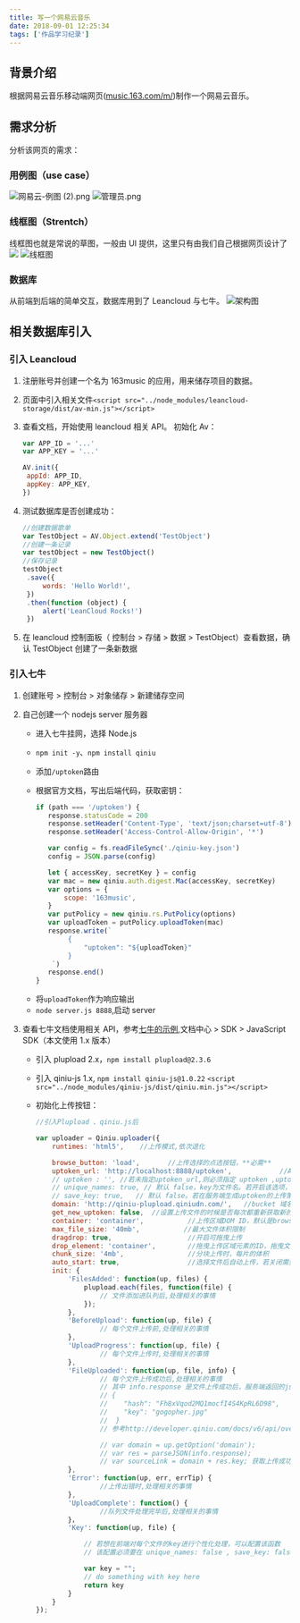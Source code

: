 ```yaml
---
title: 写一个网易云音乐
date: 2018-09-01 12:25:34
tags: ['作品学习纪录']
---
```


## 背景介绍

根据网易云音乐移动端网页([music.163.com/m/](https://music.163.com/m/))制作一个网易云音乐。

## 需求分析

分析该网页的需求：

### 用例图（use case）

![网易云-例图 (2).png](https://upload-images.jianshu.io/upload_images/12812641-c2f774ed0050fab8.png?imageMogr2/auto-orient/strip%7CimageView2/2/w/1240)
![管理员.png](https://upload-images.jianshu.io/upload_images/12812641-7a59355eb5feee50.png?imageMogr2/auto-orient/strip%7CimageView2/2/w/1240)

### 线框图（Strentch）

线框图也就是常说的草图，一般由 UI 提供，这里只有由我们自己根据网页设计了
![](https://upload-images.jianshu.io/upload_images/12812641-dee96be7e65a9f0e.png?imageMogr2/auto-orient/strip%7CimageView2/2/w/1240)
![线框图](https://upload-images.jianshu.io/upload_images/12812641-7e795a8a45eb5572.png?imageMogr2/auto-orient/strip%7CimageView2/2/w/1240)

### 数据库

从前端到后端的简单交互，数据库用到了 Leancloud 与七牛。
![架构图](https://upload-images.jianshu.io/upload_images/12812641-30df0149312ae603.png?imageMogr2/auto-orient/strip%7CimageView2/2/w/1240)

## 相关数据库引入

### 引入 Leancloud

1. 注册账号并创建一个名为 163music 的应用，用来储存项目的数据。
2. 页面中引入相关文件`<script src="../node_modules/leancloud-storage/dist/av-min.js"></script>`
3. 查看文档，开始使用 leancloud 相关 API。
   初始化 Av：

   ```js
   var APP_ID = '...'
   var APP_KEY = '...'

   AV.init({
   	appId: APP_ID,
   	appKey: APP_KEY,
   })
   ```

4. 测试数据库是否创建成功：
   ```js
   //创建数据歌单
   var TestObject = AV.Object.extend('TestObject')
   //创建一条记录
   var testObject = new TestObject()
   //保存记录
   testObject
   	.save({
   		words: 'Hello World!',
   	})
   	.then(function (object) {
   		alert('LeanCloud Rocks!')
   	})
   ```
5. 在 leancloud 控制面板（ 控制台 > 存储 > 数据 > TestObject）查看数据，确认 TestObject 创建了一条新数据

### 引入七牛

1. 创建账号 > 控制台 > 对象储存 > 新建储存空间
2. 自己创建一个 nodejs server 服务器

   - 进入七牛挂网，选择 Node.js
   - `npm init -y`、`npm install qiniu`
   - 添加`/uptoken`路由
   - 根据官方文档，写出后端代码，获取密钥：

     ```js
     if (path === '/uptoken') {
     	response.statusCode = 200
     	response.setHeader('Content-Type', 'text/json;charset=utf-8')
     	response.setHeader('Access-Control-Allow-Origin', '*')

     	var config = fs.readFileSync('./qiniu-key.json')
     	config = JSON.parse(config)

     	let { accessKey, secretKey } = config
     	var mac = new qiniu.auth.digest.Mac(accessKey, secretKey)
     	var options = {
     		scope: '163music',
     	}
     	var putPolicy = new qiniu.rs.PutPolicy(options)
     	var uploadToken = putPolicy.uploadToken(mac)
     	response.write(`
             {
                 "uptoken": "${uploadToken}"
             }
         `)
     	response.end()
     }
     ```

   * 将`uploadToken`作为响应输出
   * `node server.js 8888`,启动 server

3. 查看七牛文档使用相关 API，参考[七牛的示例](http://jssdk.demo.qiniu.io/),文档中心 > SDK > JavaScript SDK（本文使用 1.x 版本）

   - 引入 plupload 2.x，`npm install plupload@2.3.6`
   - 引入 qiniu-js 1.x, `npm install qiniu-js@1.0.22`
     `<script src="../node_modules/qiniu-js/dist/qiniu.min.js"></script>`
   - 初始化上传按钮：

     ```js
     //引入Plupload 、qiniu.js后

     var uploader = Qiniu.uploader({
         runtimes: 'html5',    //上传模式,依次退化

         browse_button: 'load',       //上传选择的点选按钮，**必需**
         uptoken_url: 'http://localhost:8888/uptoken',            //Ajax请求upToken的Url，**强烈建议设置**（服务端提供）
         // uptoken : '', //若未指定uptoken_url,则必须指定 uptoken ,uptoken由其他程序生成
         // unique_names: true, // 默认 false，key为文件名。若开启该选项，SDK为自动生成上传成功后的key（文件名）。
         // save_key: true,   // 默认 false。若在服务端生成uptoken的上传策略中指定了 `sava_key`，则开启，SDK会忽略对key的处理
         domain: 'http://qiniu-plupload.qiniudn.com/',   //bucket 域名，下载资源时用到，**必需**
         get_new_uptoken: false,  //设置上传文件的时候是否每次都重新获取新的token
         container: 'container',           //上传区域DOM ID，默认是browser_button的父元素，
         max_file_size: '40mb',           //最大文件体积限制
         dragdrop: true,                   //开启可拖曳上传
         drop_element: 'container',        //拖曳上传区域元素的ID，拖曳文件或文件夹后可触发上传
         chunk_size: '4mb',                //分块上传时，每片的体积
         auto_start: true,                 //选择文件后自动上传，若关闭需要自己绑定事件触发上传
         init: {
             'FilesAdded': function(up, files) {
                 plupload.each(files, function(file) {
                     // 文件添加进队列后,处理相关的事情
                 });
             },
             'BeforeUpload': function(up, file) {
                     // 每个文件上传前,处理相关的事情
             },
             'UploadProgress': function(up, file) {
                     // 每个文件上传时,处理相关的事情
             },
             'FileUploaded': function(up, file, info) {
                     // 每个文件上传成功后,处理相关的事情
                     // 其中 info.response 是文件上传成功后，服务端返回的json，形式如
                     // {
                     //    "hash": "Fh8xVqod2MQ1mocfI4S4KpRL6D98",
                     //    "key": "gogopher.jpg"
                     //  }
                     // 参考http://developer.qiniu.com/docs/v6/api/overview/up/response/simple-response.html

                     // var domain = up.getOption('domain');
                     // var res = parseJSON(info.response);
                     // var sourceLink = domain + res.key; 获取上传成功后的文件的Url
             },
             'Error': function(up, err, errTip) {
                     //上传出错时,处理相关的事情
             },
             'UploadComplete': function() {
                     //队列文件处理完毕后,处理相关的事情
             }，
             'Key': function(up, file) {

                 // 若想在前端对每个文件的key进行个性化处理，可以配置该函数
                 // 该配置必须要在 unique_names: false , save_key: false 时才生效

                 var key = "";
                 // do something with key here
                 return key
             }
         }
     });
     ```
